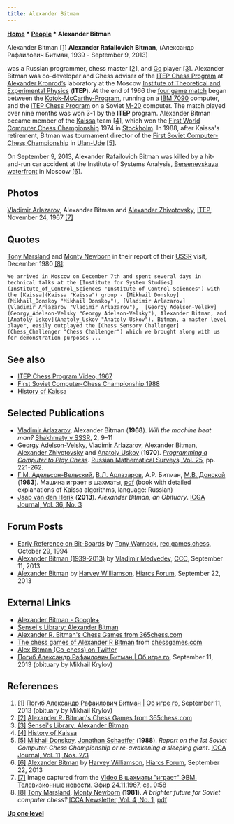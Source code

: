```yaml
---
title: Alexander Bitman
---
```

**[Home](Home "Home") * [People](People "People") * Alexander Bitman**

[](http://aboutgo.ru/pogib-aleksandr-rafailovich-bitman/) Alexander Bitman <a id="cite-note-1" href="#cite-ref-1">[1]</a>
**Alexander Rafailovich Bitman**, (Александр Рафаилович Битман, 1939 - September 9, 2013)

was a Russian programmer, chess master <a id="cite-note-2" href="#cite-ref-2">[2]</a>, and [Go](Go "Go") player <a id="cite-note-3" href="#cite-ref-3">[3]</a>. Alexander Bitman was co-developer and Chess adviser of the [ITEP Chess Program](ITEP_Chess_Program "ITEP Chess Program") at [Alexander Kronrod’s](Alexander_Kronrod "Alexander Kronrod") laboratory at the Moscow [Institute of Theoretical and Experimental Physics](Institute_of_Theoretical_and_Experimental_Physics "Institute of Theoretical and Experimental Physics") (**ITEP**). At the end of 1966 the [four game match](Stanford-ITEP_Match "Stanford-ITEP Match") began between the [Kotok-McCarthy-Program](Kotok-McCarthy-Program "Kotok-McCarthy-Program"), running on a [IBM 7090](IBM_7090 "IBM 7090") computer, and the [ITEP Chess Program](ITEP_Chess_Program "ITEP Chess Program") on a Soviet [M-20](M-20 "M-20") computer. The match played over nine months was won 3-1 by the **ITEP** program. Alexander Bitman became member of the [Kaissa](Kaissa "Kaissa") team <a id="cite-note-4" href="#cite-ref-4">[4]</a>, which won the [First World Computer Chess Championship](WCCC_1974 "WCCC 1974") 1974 in [Stockholm](https://en.wikipedia.org/wiki/Stockholm). In 1988, after Kaissa's retirement, Bitman was tournament director of the [First Soviet Computer-Chess Championship](First_Soviet_Computer-Chess_Championship_1988 "First Soviet Computer-Chess Championship 1988") in [Ulan-Ude](https://en.wikipedia.org/wiki/Ulan-Ude) <a id="cite-note-5" href="#cite-ref-5">[5]</a>.

On September 9, 2013, Alexander Rafailovich Bitman was killed by a hit-and-run car accident at the Institute of Systems Analysis, [Bersenevskaya waterfront](http://commons.wikimedia.org/wiki/Category:Bersenevskaya_Embankment) in Moscow <a id="cite-note-6" href="#cite-ref-6">[6]</a>.

## Photos

[](ITEP_Chess_Program#Video "ITEP Chess Program#Video")
[Vladimir Arlazarov](Vladimir_Arlazarov "Vladimir Arlazarov"), Alexander Bitman and [Alexander Zhivotovsky](Alexander_Zhivotovsky "Alexander Zhivotovsky"), [ITEP](Institute_of_Theoretical_and_Experimental_Physics "Institute of Theoretical and Experimental Physics"), November 24, 1967 <a id="cite-note-7" href="#cite-ref-7">[7]</a>

## Quotes

[Tony Marsland](Tony_Marsland "Tony Marsland") and [Monty Newborn](Monroe_Newborn "Monroe Newborn") in their report of their [USSR](https://en.wikipedia.org/wiki/Soviet_Union) visit, December 1980 <a id="cite-note-8" href="#cite-ref-8">[8]</a>:

```
We arrived in Moscow on December 7th and spent several days in technical talks at the [Institute for System Studies](Institute_of_Control_Sciences "Institute of Control Sciences") with the [Kaissa](Kaissa "Kaissa") group - [Mikhail Donskoy](Mikhail_Donskoy "Mikhail Donskoy"), [Vladimir Arlazarov](Vladimir_Arlazarov "Vladimir Arlazarov"),  [Georgy Adelson-Velsky](Georgy_Adelson-Velsky "Georgy Adelson-Velsky"), Alexander Bitman, and [Anatoly Uskov](Anatoly_Uskov "Anatoly Uskov"). Bitman, a master level player, easily outplayed the [Chess Sensory Challenger](Chess_Challenger "Chess Challenger") which we brought along with us for demonstration purposes ... 

```

## See also

- [ITEP Chess Program Video, 1967](ITEP_Chess_Program#Video "ITEP Chess Program")
- [First Soviet Computer-Chess Championship 1988](First_Soviet_Computer-Chess_Championship_1988 "First Soviet Computer-Chess Championship 1988")
- [History of Kaissa](Kaissa#HistoryofKaissa "Kaissa")

## Selected Publications

- [Vladimir Arlazarov](Vladimir_Arlazarov "Vladimir Arlazarov"), Alexander Bitman (**1968**). *Will the machine beat man?* [Shakhmaty v SSSR](https://en.wikipedia.org/wiki/Shakhmaty_v_SSSR), 2, 9–11
- [Georgy Adelson-Velsky](Georgy_Adelson-Velsky "Georgy Adelson-Velsky"), [Vladimir Arlazarov](Vladimir_Arlazarov "Vladimir Arlazarov"), Alexander Bitman, [Alexander Zhivotovsky](Alexander_Zhivotovsky "Alexander Zhivotovsky") and [Anatoly Uskov](Anatoly_Uskov "Anatoly Uskov") (**1970**). *[Programming a Computer to Play Chess](http://iopscience.iop.org/0036-0279/25/2/R07)*. [Russian Mathematical Surveys, Vol. 25](http://iopscience.iop.org/0036-0279/25/2), pp. 221-262.
- [Г.М. Адельсон-Вельский](Georgy_Adelson-Velsky "Georgy Adelson-Velsky"), [В.Л. Арлазаров](Vladimir_Arlazarov "Vladimir Arlazarov"), А.Р. Битман, [М.В. Донской](Mikhail_Donskoy "Mikhail Donskoy") (**1983**). Машина играет в шахматы, [pdf](http://genes1s.net/files/kaissa.pdf) (book with detailed explanations of Kaissa algorithms, language: Russian)
- [Jaap van den Herik](Jaap_van_den_Herik "Jaap van den Herik") (**2013**). *Alexander Bitman, an Obituary*. [ICGA Journal, Vol. 36, No. 3](ICGA_Journal#36_3 "ICGA Journal")

## Forum Posts

- [Early Reference on Bit-Boards](http://groups.google.com/group/rec.games.chess/browse_frm/thread/0e3a93f45ff07d31#) by [Tony Warnock](Tony_Warnock "Tony Warnock"), [rec.games.chess](Computer_Chess_Forums "Computer Chess Forums"), October 29, 1994
- [Alexander Bitman (1939-2013)](http://www.talkchess.com/forum/viewtopic.php?t=49307) by [Vladimir Medvedev](Vladimir_Medvedev "Vladimir Medvedev"), [CCC](CCC "CCC"), September 11, 2013
- [Alexander Bitman](http://www.hiarcs.net/forums/viewtopic.php?t=6245) by [Harvey Williamson](Harvey_Williamson "Harvey Williamson"), [Hiarcs Forum](Computer_Chess_Forums "Computer Chess Forums"), September 22, 2013

## External Links

- [Alexander Bitman - Google+](https://plus.google.com/115562617061466238634/photos?banner=pwa)
- [Sensei's Library: Alexander Bitman](http://senseis.xmp.net/?AlexanderBitman)
- [Alexander R. Bitman's Chess Games from 365chess.com](http://www.365chess.com/players/Alexander_R_Bitman)
- [The chess games of Alexander R Bitman](http://www.chessgames.com/perl/chessplayer?pid=29412) from [chessgames.com](http://www.chessgames.com/index.html)
- [Alex Bitman (Go_chess) on Twitter](https://twitter.com/Go_chess)
- [Погиб Александр Рафаилович Битман | Об игре го](http://aboutgo.ru/pogib-aleksandr-rafailovich-bitman/), September 11, 2013 (obituary by Mikhail Krylov)

## References

1. <a id="cite-ref-1" href="#cite-note-1">[1]</a> [Погиб Александр Рафаилович Битман | Об игре го](http://aboutgo.ru/pogib-aleksandr-rafailovich-bitman/), September 11, 2013 (obituary by Mikhail Krylov)
1. <a id="cite-ref-2" href="#cite-note-2">[2]</a> [Alexander R. Bitman's Chess Games from 365chess.com](http://www.365chess.com/players/Alexander_R_Bitman)
1. <a id="cite-ref-3" href="#cite-note-3">[3]</a> [Sensei's Library: Alexander Bitman](http://senseis.xmp.net/?AlexanderBitman)
1. <a id="cite-ref-4" href="#cite-note-4">[4]</a> [History of Kaissa](Kaissa#HistoryofKaissa "Kaissa")
1. <a id="cite-ref-5" href="#cite-note-5">[5]</a> [Mikhail Donskoy](Mikhail_Donskoy "Mikhail Donskoy"), [Jonathan Schaeffer](Jonathan_Schaeffer "Jonathan Schaeffer") (**1988**). *Report on the 1st Soviet Computer-Chess Championship or re-awakening a sleeping giant*. [ICCA Journal, Vol. 11, Nos. 2/3](ICGA_Journal#11_23 "ICGA Journal")
1. <a id="cite-ref-6" href="#cite-note-6">[6]</a> [Alexander Bitman](http://www.hiarcs.net/forums/viewtopic.php?t=6245) by [Harvey Williamson](Harvey_Williamson "Harvey Williamson"), [Hiarcs Forum](Computer_Chess_Forums "Computer Chess Forums"), September 22, 2013
1. <a id="cite-ref-7" href="#cite-note-7">[7]</a> Image captured from the [Video В шахматы "играет" ЭВМ. Телевизионные новости. Эфир 24.11.1967](ITEP_Chess_Program#Video "ITEP Chess Program"), ca. 0:58
1. <a id="cite-ref-8" href="#cite-note-8">[8]</a> [Tony Marsland](Tony_Marsland "Tony Marsland"), [Monty Newborn](Monroe_Newborn "Monroe Newborn") (**1981**). *A brighter future for Soviet computer chess?* [ICCA Newsletter, Vol. 4, No. 1](ICGA_Journal#4_1 "ICGA Journal"), [pdf](http://webdocs.cs.ualberta.ca/~tony/OldPapers/Marsland-Newborn-1981.pdf)

**[Up one level](People "People")**

